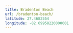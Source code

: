 ```yaml
---
title: Bradenton Beach
url: /bradenton-beach/
latitude: 27.4682554
longitude: -82.69958220000001
---
```


